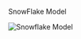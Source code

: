 SnowFlake Model

![Snowflake Model](https://github.com/Kabigrg/Box-office-movies/assets/121984189/df7ad0f8-f198-4cd4-b39d-307b4707c40c)
